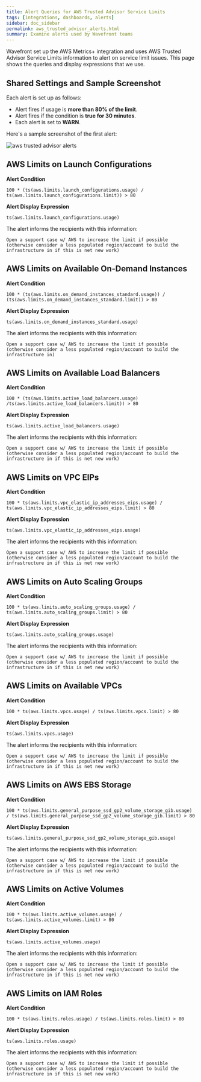 ```yaml
---
title: Alert Queries for AWS Trusted Advisor Service Limits
tags: [integrations, dashboards, alerts]
sidebar: doc_sidebar
permalink: aws_trusted_advisor_alerts.html
summary: Examine alerts used by Wavefront teams
---
```

Wavefront set up the AWS Metrics+ integration and uses AWS Trusted Advisor Service Limits information to alert on service limit issues. This page shows the queries and display expressions that we use.


## Shared Settings and Sample Screenshot

Each alert is set up as follows:
* Alert fires if usage is **more than 80% of the limit**.
* Alert fires if the condition is **true for 30 minutes**.
* Each alert is set to **WARN**.

Here's a sample screenshot of the first alert:

![aws trusted advisor alerts](images/aws_trusted_advisor_example.png)

## AWS Limits on Launch Configurations

**Alert Condition**
```
100 * (ts(aws.limits.launch_configurations.usage) / ts(aws.limits.launch_configurations.limit)) > 80
```


**Alert Display Expression**
```
ts(aws.limits.launch_configurations.usage)
```

The alert informs the recipients with this information:

```
Open a support case w/ AWS to increase the limit if possible (otherwise consider a less populated region/account to build the infrastructure in if this is net new work)
```



## AWS Limits on Available On-Demand Instances

**Alert Condition**
```
100 * (ts(aws.limits.on_demand_instances_standard.usage)) / (ts(aws.limits.on_demand_instances_standard.limit)) > 80
```

**Alert Display Expression**
```
ts(aws.limits.on_demand_instances_standard.usage)
```
The alert informs the recipients with this information:

```
Open a support case w/ AWS to increase the limit if possible (otherwise consider a less populated region/account to build the infrastructure in)
```

## AWS Limits on Available Load Balancers

**Alert Condition**
```
100 * (ts(aws.limits.active_load_balancers.usage) /ts(aws.limits.active_load_balancers.limit)) > 80
```

**Alert Display Expression**
```
ts(aws.limits.active_load_balancers.usage)
```

The alert informs the recipients with this information:
```
Open a support case w/ AWS to increase the limit if possible (otherwise consider a less populated region/account to build the infrastructure in if this is net new work)
```


## AWS Limits on VPC EIPs

**Alert Condition**
```
100 * ts(aws.limits.vpc_elastic_ip_addresses_eips.usage) / ts(aws.limits.vpc_elastic_ip_addresses_eips.limit) > 80
```

**Alert Display Expression**
```
ts(aws.limits.vpc_elastic_ip_addresses_eips.usage)
```

The alert informs the recipients with this information:
```
Open a support case w/ AWS to increase the limit if possible (otherwise consider a less populated region/account to build the infrastructure in if this is net new work)
```

## AWS Limits on Auto Scaling Groups

**Alert Condition**
```
100 * ts(aws.limits.auto_scaling_groups.usage) / ts(aws.limits.auto_scaling_groups.limit) > 80
```

**Alert Display Expression**
```
ts(aws.limits.auto_scaling_groups.usage)
```

The alert informs the recipients with this information:
```
Open a support case w/ AWS to increase the limit if possible (otherwise consider a less populated region/account to build the infrastructure in if this is net new work)
```

## AWS Limits on Available VPCs

**Alert Condition**
```
100 * ts(aws.limits.vpcs.usage) / ts(aws.limits.vpcs.limit) > 80
```

**Alert Display Expression**
```
ts(aws.limits.vpcs.usage)
```

The alert informs the recipients with this information:
```
Open a support case w/ AWS to increase the limit if possible (otherwise consider a less populated region/account to build the infrastructure in if this is net new work)
```

## AWS Limits on AWS EBS Storage

**Alert Condition**
```
100 * ts(aws.limits.general_purpose_ssd_gp2_volume_storage_gib.usage) / ts(aws.limits.general_purpose_ssd_gp2_volume_storage_gib.limit) > 80
```

**Alert Display Expression**
```
ts(aws.limits.general_purpose_ssd_gp2_volume_storage_gib.usage)
```

The alert informs the recipients with this information:
```
Open a support case w/ AWS to increase the limit if possible (otherwise consider a less populated region/account to build the infrastructure in if this is net new work)
```

## AWS Limits on Active Volumes

**Alert Condition**
```
100 * ts(aws.limits.active_volumes.usage) / ts(aws.limits.active_volumes.limit) > 80
```

**Alert Display Expression**
```
ts(aws.limits.active_volumes.usage)
```

The alert informs the recipients with this information:
```
Open a support case w/ AWS to increase the limit if possible (otherwise consider a less populated region/account to build the infrastructure in if this is net new work)
```

## AWS Limits on IAM Roles

**Alert Condition**
```
100 * ts(aws.limits.roles.usage) / ts(aws.limits.roles.limit) > 80
```

**Alert Display Expression**
```
ts(aws.limits.roles.usage)
```

The alert informs the recipients with this information:
```
Open a support case w/ AWS to increase the limit if possible (otherwise consider a less populated region/account to build the infrastructure in if this is net new work)
```
